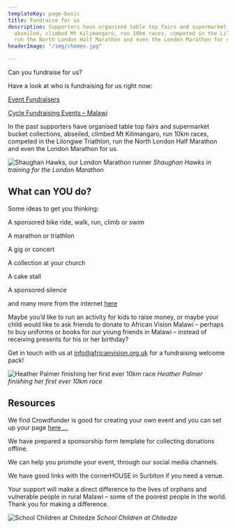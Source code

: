 ```yaml
---
templateKey: page-basic
title: Fundraise for us
description: Supporters have organised table top fairs and supermarket bucket collections,
  abseiled, climbed Mt Kilimangaro, run 10km races, competed in the Lilongwe Triathlon,
  run the North London Half Marathon and even the London Marathon for us
headerImage: "/img/chemex.jpg"

---
```

Can you fundraise for us?

Have a look at who is fundraising for us right now:

[Event Fundraisers](https://www.crowdfunder.co.uk/african-vision-malawi)

[Cycle Fundraising Events – Malawi](https://www.givey.com/avm)

In the past supporters have organised table top fairs and supermarket bucket collections, abseiled, climbed Mt Kilimangaro, run 10km races, competed in the Lilongwe Triathlon, run the North London Half Marathon and even the London Marathon for us.

![Shaughan Hawks, our London Marathon runner](/img/fundraise/IMG-20160320-WA0007.jpg "Shaughan Hawks, our London Marathon runner")
_Shaughan Hawks in training for the London Marathon_

## What can YOU do?

Some ideas to get you thinking:

A sponsored bike ride, walk, run, climb or swim

A marathon or triathlon

A gig or concert

A collection at your church

A cake stall

A sponsored silence

and many more from the internet [here](https://www.gapyear.com/articles/90420/a-to-z-of-fundraising-ideas)

Maybe you’d like to run an activity for kids to raise money, or maybe your child would like to ask friends to donate to African Vision Malawi – perhaps to buy uniforms or books for our young friends in Malawi – instead of receiving presents for his or her birthday?

Get in touch with us at [info@africanvision.org.uk](mailto:info@africanvision.org.uk ) for a fundraising welcome pack!

![Heather Palmer finishing her first ever 10km race](/img/fundraise/Heather-running.jpg "Heather Palmer finishing her first ever 10km race")
_Heather Palmer finishing her first ever 10km race_

## Resources

We find Crowdfunder is good for creating your own event and you can set up your page [here ...](https://www.crowdfunder.co.uk/apf/step/basics/7nPGOrqW)

We have prepared a sponsorship form template for collecting donations offline.

We can help you promote your event, through our social media channels.

We have good links with the cornerHOUSE in Surbiton if you need a venue.

Your support will make a direct difference to the lives of orphans and vulnerable people in rural Malawi – some of the poorest people in the world. Thank you for making a difference.

![School Children at Chitedze](/Users/nigelbunner/Sites/git/avm-site/static/img/fundraise/Chitedze-4.jpg "School Children at Chitedze")
_School Children at Chitedze_